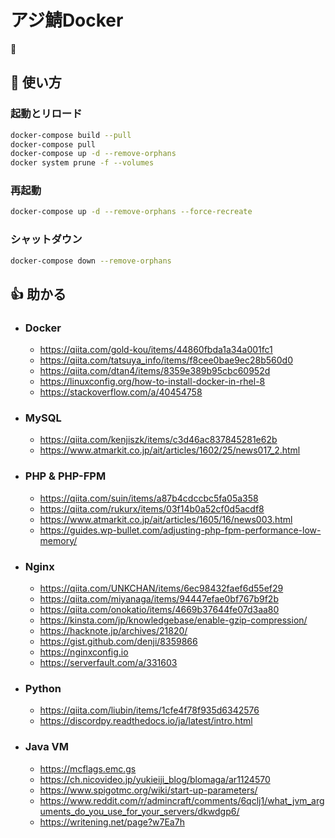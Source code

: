 # アジ鯖Docker
🐋

## 📕 使い方
### 起動とリロード
```sh
docker-compose build --pull
docker-compose pull
docker-compose up -d --remove-orphans
docker system prune -f --volumes
```
### 再起動
```sh
docker-compose up -d --remove-orphans --force-recreate
```
### シャットダウン
```sh
docker-compose down --remove-orphans
```

## 👍 助かる
- ### Docker
    - https://qiita.com/gold-kou/items/44860fbda1a34a001fc1
    - https://qiita.com/tatsuya_info/items/f8cee0bae9ec28b560d0
    - https://qiita.com/dtan4/items/8359e389b95cbc60952d
    - https://linuxconfig.org/how-to-install-docker-in-rhel-8
    - https://stackoverflow.com/a/40454758
- ### MySQL
    - https://qiita.com/kenjiszk/items/c3d46ac837845281e62b
    - https://www.atmarkit.co.jp/ait/articles/1602/25/news017_2.html
- ### PHP & PHP-FPM
    - https://qiita.com/suin/items/a87b4cdccbc5fa05a358
    - https://qiita.com/rukurx/items/03f14b0a52cf0d5acdf8
    - https://www.atmarkit.co.jp/ait/articles/1605/16/news003.html
    - https://guides.wp-bullet.com/adjusting-php-fpm-performance-low-memory/
- ### Nginx
    - https://qiita.com/UNKCHAN/items/6ec98432faef6d55ef29
    - https://qiita.com/miyanaga/items/94447efae0bf767b9f2b
    - https://qiita.com/onokatio/items/4669b37644fe07d3aa80
    - https://kinsta.com/jp/knowledgebase/enable-gzip-compression/
    - https://hacknote.jp/archives/21820/
    - https://gist.github.com/denji/8359866
    - https://nginxconfig.io
    - https://serverfault.com/a/331603
- ### Python
    - https://qiita.com/liubin/items/1cfe4f78f935d6342576
    - https://discordpy.readthedocs.io/ja/latest/intro.html
- ### Java VM
    - https://mcflags.emc.gs
    - https://ch.nicovideo.jp/yukieiji_blog/blomaga/ar1124570
    - https://www.spigotmc.org/wiki/start-up-parameters/
    - https://www.reddit.com/r/admincraft/comments/6qclj1/what_jvm_arguments_do_you_use_for_your_servers/dkwdgp6/
    - https://writening.net/page?w7Ea7h
